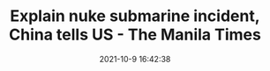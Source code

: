---
"title": "Explain nuke submarine incident, China tells US - The Manila Times"
"date": "2021-10-9 16:42:38"
"feed_name": "GOOGLENEWSCONSTRUCTION"
"feed_website": "https://news.google.com/search?q=construction%2Bincident&hl=en-US&gl=US&ceid=US:en"
"feed_rss": "https://news.google.com/rss/search?q=construction%2Bincident&hl=en-US&gl=US&ceid=US:en"
"link": "https://www.manilatimes.net/2021/10/10/news/world/explain-nuke-submarine-incident-china-tells-us/1817851"
"source": "{'href': 'https://www.manilatimes.net', 'title': 'The Manila Times'}"
"file": "_posts/2021-1-1-765b37825ad9a299890947aa628dba52e25500a6.md"
"accident": "1"
"drilling": "0"
"dead": "0"
"injured": "0"
"arrested": "0"
"place": "unknown place"
"where": "unknown site"
"causes": "unknown"
"place_uri": "unknown place"
---